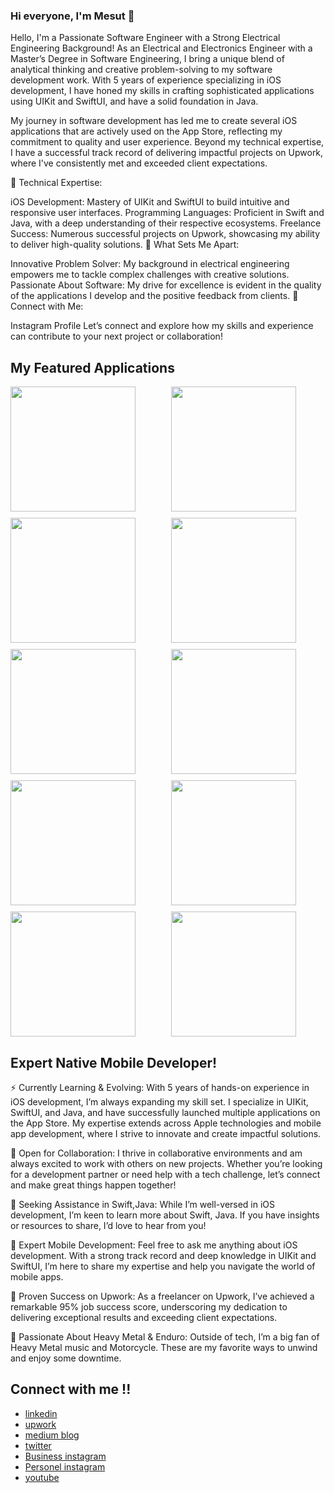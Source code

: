


### Hi everyone, I'm Mesut 👋

Hello, I'm a Passionate Software Engineer with a Strong Electrical Engineering Background!
As an Electrical and Electronics Engineer with a Master’s Degree in Software Engineering, I bring a unique blend of analytical thinking and creative problem-solving to my software development work. With 5 years of experience specializing in iOS development, I have honed my skills in crafting sophisticated applications using UIKit and SwiftUI, and have a solid foundation in Java.

My journey in software development has led me to create several iOS applications that are actively used on the App Store, reflecting my commitment to quality and user experience. Beyond my technical expertise, I have a successful track record of delivering impactful projects on Upwork, where I've consistently met and exceeded client expectations.

🔧 Technical Expertise:

iOS Development: Mastery of UIKit and SwiftUI to build intuitive and responsive user interfaces.
Programming Languages: Proficient in Swift and Java, with a deep understanding of their respective ecosystems.
Freelance Success: Numerous successful projects on Upwork, showcasing my ability to deliver high-quality solutions.
🌟 What Sets Me Apart:

Innovative Problem Solver: My background in electrical engineering empowers me to tackle complex challenges with creative solutions.
Passionate About Software: My drive for excellence is evident in the quality of the applications I develop and the positive feedback from clients.
📱 Connect with Me:

Instagram Profile
Let’s connect and explore how my skills and experience can contribute to your next project or collaboration!

## My Featured Applications

<div style="display: flex; flex-wrap: wrap; gap: 10px;">
      <img src="https://i.ibb.co/RgpkcWQ/Ekran-Resmi-2024-08-08-11-59-41.png" width="200" height="auto" style="flex: 1 1 30%;">
    <img src="https://i.ibb.co/m0Cv0Pt/Ekran-Resmi-2024-08-08-12-00-09.png" width="200" height="auto" style="flex: 1 1 30%;">
    <img src="https://i.ibb.co/d2Tv3gH/Ekran-Resmi-2024-08-08-11-55-32.png" width="200" height="auto" style="flex: 1 1 30%;">
    <img src="https://i.ibb.co/GdTv5FG/Ekran-Resmi-2024-08-08-11-55-48.png" width="200" height="auto" style="flex: 1 1 30%;">
    <img src="https://i.ibb.co/6NF06YP/Ekran-Resmi-2024-08-08-11-59-20.png" width="200" height="auto" style="flex: 1 1 30%;">
    <img src="https://i.ibb.co/TRbFVHK/Ekran-Resmi-2024-08-08-11-57-28.png" width="200" height="auto" style="flex: 1 1 30%;">
    <img src="https://i.ibb.co/27wrktc/Ekran-Resmi-2024-08-08-11-58-57.png" width="200" height="auto" style="flex: 1 1 30%;">
    <img src="https://i.ibb.co/VgC2kzP/Ekran-Resmi-2024-08-08-11-59-29.png" width="200" height="auto" style="flex: 1 1 30%;">
    <img src="https://i.ibb.co/jzmqTtp/Ekran-Resmi-2024-08-08-11-52-35.png" width="200" height="auto" style="flex: 1 1 30%;">
    <img src="https://i.ibb.co/8BrshKJ/Ekran-Resmi-2024-08-08-11-52-49.png" width="200" height="auto" style="flex: 1 1 30%;">
</div>




##  Expert Native Mobile Developer!
⚡ Currently Learning & Evolving: With 5 years of hands-on experience in iOS development, I’m always expanding my skill set. I specialize in UIKit, SwiftUI, and Java, and have successfully launched multiple applications on the App Store. My expertise extends across Apple technologies and mobile app development, where I strive to innovate and create impactful solutions.

👯 Open for Collaboration: I thrive in collaborative environments and am always excited to work with others on new projects. Whether you’re looking for a development partner or need help with a tech challenge, let’s connect and make great things happen together!

🤔 Seeking Assistance in Swift,Java: While I’m well-versed in iOS development, I’m keen to learn more about Swift, Java. If you have insights or resources to share, I’d love to hear from you!

💬 Expert Mobile Development: Feel free to ask me anything about iOS development. With a strong track record and deep knowledge in UIKit and SwiftUI, I’m here to share my expertise and help you navigate the world of mobile apps.

🌟 Proven Success on Upwork: As a freelancer on Upwork, I’ve achieved a remarkable 95% job success score, underscoring my dedication to delivering exceptional results and exceeding client expectations.

🎸 Passionate About Heavy Metal & Enduro: Outside of tech, I’m a big fan of Heavy Metal music and Motorcycle. These are my favorite ways to unwind and enjoy some downtime.

## Connect with me !!

- [linkedin](https://www.linkedin.com/in/mesut-aygün-0a0607198)
-  [upwork](https://www.upwork.com/freelancers/~015c8c0f48f3f2dd68)
- [medium blog](https://mesutaygun35.medium.com)
- [twitter](https://twitter.com/messo88374717)
- [Business instagram](https://www.instagram.com/appcoder.35)
- [Personel instagram](https://www.instagram.com/aygun.mesut)
- [youtube](https://www.youtube.com/channel/UCW9G4k-u_-JXGbjD6NIKSng)
